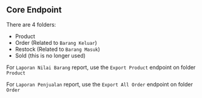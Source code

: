## Core Endpoint
There are 4 folders:
- Product
- Order (Related to `Barang Keluar`)
- Restock (Related to `Barang Masuk`)
- Sold (this is no longer used) 

For `Laporan Nilai Barang` report, use the `Export Product` endpoint on folder `Product`

For `Laporan Penjualan` report, use the `Export All Order` endpoint on folder `Order`